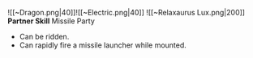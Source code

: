 
![[~Dragon.png|40]]![[~Electric.png|40]]
![[~Relaxaurus Lux.png|200]]
**Partner Skill**
Missile Party
- Can be ridden.
- Can rapidly fire a missile launcher while mounted.